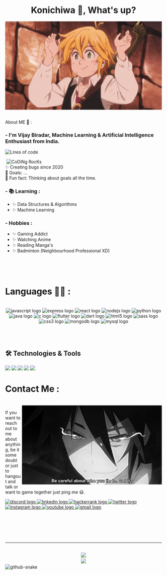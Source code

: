 <h1 align="center">Konichiwa 👋, What's up?</h1>       
<div align="center">
<img hight="300" width="700" alt="GIF" align="center" src="https://github.com/iam-kira/iam-kira/blob/main/Konichiwa.gif">
</div>
<br clear="both">

<!-- <div align="left"> -->
<!-- <p align="left">My name is <b><em>Vijay Biradar</em></b> and I'm a skilled programmer from India.</p> -->
      
<!-- ![Profile Views](http://img.shields.io/badge/Profile%20Views-126-blue) -->

<!-- <div align="right"> -->
       
<!--   </div> -->      

  About ME 💬 :

### - I'm Vijay Biradar, Machine Learning & Artificial Intelligence Enthusiast from India.
![Lines of code](https://img.shields.io/badge/From%20Hello%20World%20I%27ve%20Written-50%20Thousand%20lines%20of%20code-blue)
  
<img src="https://github.com/SP-XD/SP-XD/blob/main/images/dev-working_rounded.gif?raw=true" href="https://github.com/sp-xd" alt="CoDiNg RocKs" align="right" width="500"/>
<!-- <img hight="400" width="500" alt="GIF" align="right" src="https://github.com/Xx-Ashutosh-xX/Xx-Ashutosh-xX/blob/master/assets/1936.gif"> -->

<p align="left">✨ Creating bugs since 2020<br>🎯 Goals: ...<br>🎲 Fun fact: Thinking about goals all the time.</p>

### - 📚 Learning :
- ✨ Data Structures & Algorithms
- ✨ Machine Learning 

### - Hobbies : 
- ✨ Gaming Addict
- ✨ Watching Anime
- ✨ Reading Manga's
- ✨ Badminton (Neighbourhood Professional XD)

</br>
</br>
</br>
<!-- <h2 align="left">About me</h2> -->

# Languages 👨‍💻 :
</br>
<div align="center">
  
  <img src="https://cdn.jsdelivr.net/gh/devicons/devicon/icons/javascript/javascript-original.svg" height="40" width="52" alt="javascript logo"  />
  <img src="https://cdn.jsdelivr.net/gh/devicons/devicon/icons/express/express-original.svg" height="40" width="52" alt="express logo"  />
  <img src="https://cdn.jsdelivr.net/gh/devicons/devicon/icons/react/react-original.svg" height="40" width="52" alt="react logo"  />
  <img src="https://cdn.jsdelivr.net/gh/devicons/devicon/icons/nodejs/nodejs-original.svg" height="40" width="52" alt="nodejs logo"  />
  <img src="https://cdn.jsdelivr.net/gh/devicons/devicon/icons/python/python-original.svg" height="40" width="52" alt="python logo"  />
  <img src="https://cdn.jsdelivr.net/gh/devicons/devicon/icons/java/java-original.svg" height="40" width="52" alt="java logo"  />
  <img src="https://cdn.jsdelivr.net/gh/devicons/devicon/icons/c/c-original.svg" height="40" width="52" alt="c logo"  />
  <img src="https://cdn.jsdelivr.net/gh/devicons/devicon/icons/flutter/flutter-original.svg" height="40" width="52" alt="flutter logo"  />
  <img src="https://cdn.jsdelivr.net/gh/devicons/devicon/icons/dart/dart-original.svg" height="40" width="52" alt="dart logo"  />
  <img src="https://cdn.jsdelivr.net/gh/devicons/devicon/icons/html5/html5-original.svg" height="40" width="52" alt="html5 logo"  />
  <img src="https://cdn.jsdelivr.net/gh/devicons/devicon/icons/sass/sass-original.svg" height="40" width="52" alt="sass logo"  />
  <img src="https://cdn.jsdelivr.net/gh/devicons/devicon/icons/css3/css3-original.svg" height="40" width="52" alt="css3 logo"  />
  <img src="https://cdn.jsdelivr.net/gh/devicons/devicon/icons/mongodb/mongodb-original.svg" height="40" width="52" alt="mongodb logo"  />
  <img src="https://cdn.jsdelivr.net/gh/devicons/devicon/icons/mysql/mysql-original.svg" height="40" width="52" alt="mysql logo"  />
</div>

</br>
</br>
</br>

<!-- <h2 align="left">I code with</h2> -->

###



###
## 🛠 Technologies & Tools


![](https://img.shields.io/badge/OS-Linux-informational?style=flat&logo=linux&logoColor=white&color=voilet)
![](https://img.shields.io/badge/Editor-VS_Code-informational?style=flat&logo=visual-studio-code&logoColor=white&color=voilet)
![](https://img.shields.io/badge/Tools-Docker-informational?style=flat&logo=docker&logoColor=white&color=voilet)
![](https://img.shields.io/badge/Tools-Kubernetes-informational?style=flat&logo=kubernetes&logoColor=white&color=voilet)
![](https://img.shields.io/badge/Shell-Bash-informational?style=flat&logo=gnu-bash&logoColor=white&color=voilet)
<!-- ![](https://img.shields.io/badge/Code-Python-informational?style=flat&logo=python&logoColor=black&color=voilet)
![](https://img.shields.io/badge/Code-JavaScript-informational?style=flat&logo=javascript&logoColor=black&color=voilet8)
![](https://img.shields.io/badge/Code-React-informational?style=flat&logo=react&logoColor=black&color=voilet) -->

<!-- ![](https://img.shields.io/badge/Tools-PostgreSQL-informational?style=flat&logo=postgresql&logoColor=white&color=6aa6f8) -->


# Contact Me :

<p>
 </br>


<img hight="320" width="450" align="right" alt="GIF" src="https://github.com/iam-kira/iam-kira/blob/main/Contactme.gif">


If you want to reach out to me about anything, be it some doubt or just to hangout and talk or want to game together just ping me 😃.

<div align="left">
  <a href="https://discord.com/channels/@me" target="_blank">
    <img src="https://raw.githubusercontent.com/maurodesouza/profile-readme-generator/master/src/assets/icons/social/discord/default.svg" width="52" height="40" alt="discord logo"  />
  </a>
  <a href="https://www.linkedin.com/in/vijay-biradar-1a2276164/" target="_blank">
    <img src="https://raw.githubusercontent.com/maurodesouza/profile-readme-generator/master/src/assets/icons/social/linkedin/default.svg" width="52" height="40" alt="linkedin logo"  />
  </a>
  <a href="https://www.hackerrank.com/Itadori_Yuuji" target="_blank">
    <img src="https://raw.githubusercontent.com/maurodesouza/profile-readme-generator/master/src/assets/icons/social/hackerrank/default.svg" width="52" height="40" alt="hackerrank logo"  />
  </a>
  <a href="https://twitter.com/Luoyfer" target="_blank">
    <img src="https://raw.githubusercontent.com/maurodesouza/profile-readme-generator/master/src/assets/icons/social/twitter/default.svg" width="52" height="40" alt="twitter logo"  />
  </a>
  <a href="https://www.instagram.com/vijayybiradar/" target="_blank">
    <img src="https://raw.githubusercontent.com/maurodesouza/profile-readme-generator/master/src/assets/icons/social/instagram/default.svg" width="52" height="40" alt="instagram logo"  />
  </a>
  <a href="https://www.youtube.com/channel/UCiQjz_dDcweAaFMQxhGN6pA" target="_blank">
    <img src="https://raw.githubusercontent.com/maurodesouza/profile-readme-generator/master/src/assets/icons/social/youtube/default.svg" width="52" height="40" alt="youtube logo"  />
  </a>
  <a href="vijaybiradar8273@gmail.com" target="_blank">
    <img src="https://raw.githubusercontent.com/maurodesouza/profile-readme-generator/master/src/assets/icons/social/gmail/default.svg" width="52" height="40" alt="gmail logo"  />
  </a>
</div>
 </p>
</br>
</br>
</br>
</br>

###
<div align="center" >
<hr></hr>
</br>
<img src="https://github.com/SP-XD/SP-XD/blob/main/images/dino_rounded.gif?raw=true" href="https://github.com/SP-XD" width="700"/>
<!-- <img height="120" alt="Thanks for visiting me" width="100%" src="https://raw.githubusercontent.com/BrunnerLivio/brunnerlivio/master/images/marquee.svg" /><br> -->
<!-- <img src="https://github.com/SP-XD/SP-XD/blob/main/images/this_page_is.gif?raw=true"  width="300"/> -->

</div>
<div align="center">
  <img src="https://profile-counter.glitch.me/iam/count.svg?"  />
</div>

<img alt="github-snake" src="[github-snake.svg](https://user-images.githubusercontent.com/72202814/226297415-bdaf5304-78ec-4b39-a952-63bd3090a4d9.svg)" />

